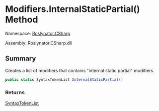 # Modifiers\.InternalStaticPartial\(\) Method

Namespace: [Roslynator.CSharp](../../README.md)

Assembly: Roslynator\.CSharp\.dll

## Summary

Creates a list of modifiers that contains "internal static partial" modifiers\.

```csharp
public static SyntaxTokenList InternalStaticPartial()
```

### Returns

[SyntaxTokenList](https://docs.microsoft.com/en-us/dotnet/api/microsoft.codeanalysis.syntaxtokenlist)


